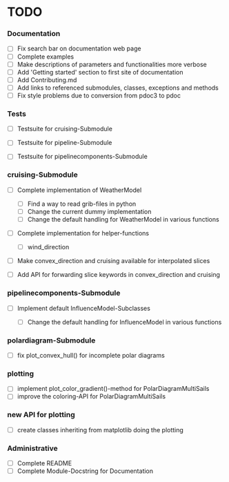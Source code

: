 # TODO 

### Documentation
- [ ] Fix search bar on documentation web page
- [ ] Complete examples
- [ ] Make descriptions of parameters and functionalities more verbose
- [ ] Add 'Getting started' section to first site of documentation
- [ ] Add Contributing.md
- [ ] Add links to referenced submodules, classes, exceptions and methods
- [ ] Fix style problems due to conversion from pdoc3 to pdoc

### Tests
- [ ] Testsuite for cruising-Submodule
- [ ] Testsuite for pipeline-Submodule
- [ ] Testsuite for pipelinecomponents-Submodule


### cruising-Submodule
- [ ] Complete implementation of WeatherModel
  - [ ] Find a way to read grib-files in python
  - [ ] Change the current dummy implementation 
  - [ ] Change the default handling for WeatherModel in various functions
- [ ] Complete implementation for helper-functions
  - [ ] wind_direction
- [ ] Make convex_direction and cruising available for interpolated slices
- [ ] Add API for forwarding slice keywords in convex_direction and cruising


### pipelinecomponents-Submodule
- [ ] Implement default InfluenceModel-Subclasses
  - [ ] Change the default handling for InfluenceModel in various functions


### polardiagram-Submodule
- [ ] fix plot_convex_hull() for incomplete polar diagrams


### plotting
- [ ] implement plot_color_gradient()-method for PolarDiagramMultiSails
- [ ] improve the coloring-API for PolarDiagramMultiSails

### new API for plotting
- [ ] create classes inheriting from matplotlib doing the plotting



### Administrative
- [ ] Complete README
- [ ] Complete Module-Docstring for Documentation
